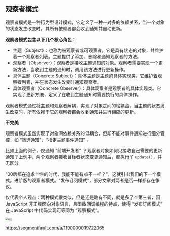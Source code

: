 ## 观察者模式

观察者模式是一种行为型设计模式，它定义了一种一对多的依赖关系，当一个对象的状态发生改变时，其所有依赖者都会收到通知并自动更新。



**观察者模式包含以下几个核心角色：**

- 主题（Subject）：也称为被观察者或可观察者，它是具有状态的对象，并维护着一个观察者列表。主题提供了添加、删除和通知观察者的方法。
- 观察者（Observer）：观察者是接收主题通知的对象。观察者需要实现一个更新方法，当收到主题的通知时，调用该方法进行更新操作。
- 具体主题（Concrete Subject）：具体主题是主题的具体实现类。它维护着观察者列表，并在状态发生改变时通知观察者。
- 具体观察者（Concrete Observer）：具体观察者是观察者的具体实现类。它实现了更新方法，定义了在收到主题通知时需要执行的具体操作。

观察者模式通过将主题和观察者解耦，实现了对象之间的松耦合。当主题的状态发生改变时，所有依赖于它的观察者都会收到通知并进行相应的更新。





**不完美**

观察者模式虽然实现了对象间依赖关系的低耦合，但却不能对事件通知进行细分管控，如 “筛选通知”，“指定主题事件通知” 。

比如上面的例子，仅通知 “前端开发者” ？观察者对象如何只接收自己需要的更新通知？上例中，两个观察者接收目标者状态变更通知后，都执行了 `update()`，并无区分。

“00后都在追求个性的时代，我能不能有点不一样？”，这就引出我们的下一个模式。进阶版的观察者模式。“发布订阅模式”，部分文章对两者是否一样都存在争议。

仅代表个人观点：两种模式很类似，但是还是略有不同，就是多了个第三者，因 JavaScript 非正规面向对象语言，且函数回调编程的特点，使得 “发布订阅模式” 在 JavaScript 中代码实现可等同为 “观察模式”。



<img src="https://segmentfault.com/img/remote/1460000019722068" alt="对比" style="zoom:50%;" />



https://segmentfault.com/a/1190000019722065